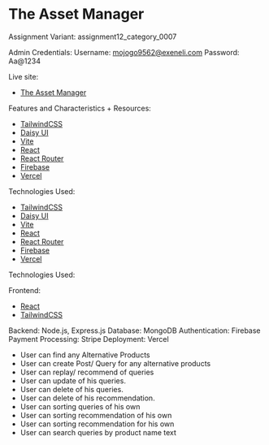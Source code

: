 # The Asset Manager

Assignment Variant: assignment12_category_0007

Admin Credentials:
Username: mojogo9562@exeneli.com
Password: Aa@1234

Live site:
- [The Asset Manager](https://asset-manager-54e54.web.app/)

Features and Characteristics + Resources:
- [TailwindCSS](https://tailwindcss.com/)
- [Daisy UI](https://daisyui.com/)
- [Vite](https://vitejs.dev/)
- [React](https://react.dev/)
- [React Router](https://reactrouter.com/en/main)
- [Firebase](https://firebase.google.com/)
- [Vercel](https://vercel.com/)

Technologies Used:
- [TailwindCSS](https://tailwindcss.com/)
- [Daisy UI](https://daisyui.com/)
- [Vite](https://vitejs.dev/)
- [React](https://react.dev/)
- [React Router](https://reactrouter.com/en/main)
- [Firebase](https://firebase.google.com/)
- [Vercel](https://vercel.com/)


Technologies Used:

Frontend:
- [React](https://react.dev/)
- [TailwindCSS](https://tailwindcss.com/)

Backend: Node.js, Express.js
Database: MongoDB
Authentication: Firebase
Payment Processing: Stripe
Deployment: Vercel








* User can find any Alternative Products 
* User can create Post/ Query for any alternative products 
* User can replay/ recommend of queries 
* User can update of his queries. 
* User can delete of his queries. 
* User can delete of his recommendation. 
* User can sorting queries of his own
* User can sorting recommendation of his own
* User can sorting recommendation for his own 
* User can search queries by product name text 
  

